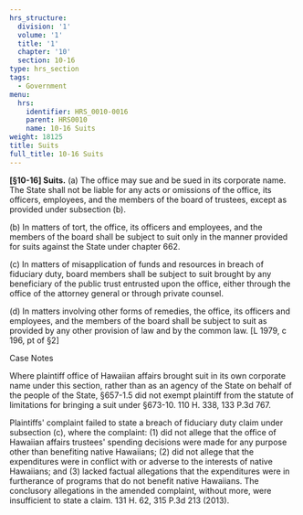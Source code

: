 ```yaml
---
hrs_structure:
  division: '1'
  volume: '1'
  title: '1'
  chapter: '10'
  section: 10-16
type: hrs_section
tags:
  - Government
menu:
  hrs:
    identifier: HRS_0010-0016
    parent: HRS0010
    name: 10-16 Suits
weight: 18125
title: Suits
full_title: 10-16 Suits
---
```

**[§10-16] Suits.** (a) The office may sue and be sued in its corporate name. The State shall not be liable for any acts or omissions of the office, its officers, employees, and the members of the board of trustees, except as provided under subsection (b).

(b) In matters of tort, the office, its officers and employees, and the members of the board shall be subject to suit only in the manner provided for suits against the State under chapter 662.

(c) In matters of misapplication of funds and resources in breach of fiduciary duty, board members shall be subject to suit brought by any beneficiary of the public trust entrusted upon the office, either through the office of the attorney general or through private counsel.

(d) In matters involving other forms of remedies, the office, its officers and employees, and the members of the board shall be subject to suit as provided by any other provision of law and by the common law. [L 1979, c 196, pt of §2]

Case Notes

Where plaintiff office of Hawaiian affairs brought suit in its own corporate name under this section, rather than as an agency of the State on behalf of the people of the State, §657-1.5 did not exempt plaintiff from the statute of limitations for bringing a suit under §673-10\. 110 H. 338, 133 P.3d 767.

Plaintiffs' complaint failed to state a breach of fiduciary duty claim under subsection (c), where the complaint: (1) did not allege that the office of Hawaiian affairs trustees' spending decisions were made for any purpose other than benefiting native Hawaiians; (2) did not allege that the expenditures were in conflict with or adverse to the interests of native Hawaiians; and (3) lacked factual allegations that the expenditures were in furtherance of programs that do not benefit native Hawaiians. The conclusory allegations in the amended complaint, without more, were insufficient to state a claim. 131 H. 62, 315 P.3d 213 (2013).